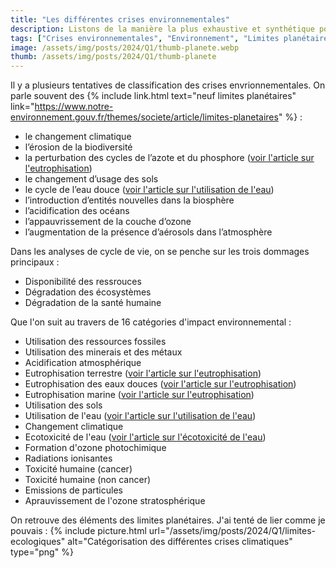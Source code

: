 ```yaml
---
title: "Les différentes crises environnementales"
description: Listons de la manière la plus exhaustive et synthétique possible les différentes  crises environnementales
tags: ["Crises environnementales", "Environnement", "Limites planétaires", "Planète"]
image: /assets/img/posts/2024/Q1/thumb-planete.webp
thumb: /assets/img/posts/2024/Q1/thumb-planete
---
```


Il y a plusieurs tentatives de classification des crises envrionnementales. On parle souvent des {% include link.html text="neuf limites planétaires" link="https://www.notre-environnement.gouv.fr/themes/societe/article/limites-planetaires" %} :

- le changement climatique
- l’érosion de la biodiversité
- la perturbation des cycles de l’azote et du phosphore ([voir l'article sur l'eutrophisation](/blog/2024/01/17/eutrophisation.html))
- le changement d’usage des sols
- le cycle de l’eau douce ([voir l'article sur l'utilisation de l'eau](/blog/2024/01/22/utilisation-eau.html))
- l’introduction d’entités nouvelles dans la biosphère
- l’acidification des océans
- l’appauvrissement de la couche d’ozone
- l’augmentation de la présence d’aérosols dans l’atmosphère

Dans les analyses de cycle de vie, on se penche sur les trois dommages principaux : 
- Disponibilité des ressrouces
- Dégradation des écosystèmes
- Dégradation de la santé humaine

Que l'on suit au travers de 16 catégories d'impact environnemental :
- Utilisation des ressources fossiles
- Utilisation des minerais et des métaux
- Acidification atmosphérique
- Eutrophisation terrestre ([voir l'article sur l'eutrophisation](/blog/2024/01/17/eutrophisation.html))
- Eutrophisation des eaux douces ([voir l'article sur l'eutrophisation](/blog/2024/01/17/eutrophisation.html))
- Eutrophisation marine ([voir l'article sur l'eutrophisation](/blog/2024/01/17/eutrophisation.html))
- Utilisation des sols
- Utilisation de l'eau ([voir l'article sur l'utilisation de l'eau](/blog/2024/01/22/utilisation-eau.html))
- Changement climatique
- Ecotoxicité de l'eau ([voir l'article sur l'écotoxicité de l'eau](/blog/2024/01/30/ecotoxicite-eau.html))
- Formation d'ozone photochimique
- Radiations ionisantes
- Toxicité humaine (cancer)
- Toxicité humaine (non cancer)
- Emissions de particules
- Aprauvissement de l'ozone stratosphérique

On retrouve des éléments des limites planétaires. J'ai tenté de lier comme je pouvais :
{% include picture.html 
    url="/assets/img/posts/2024/Q1/limites-ecologiques"
    alt="Catégorisation des différentes crises climatiques"
    type="png"
%}